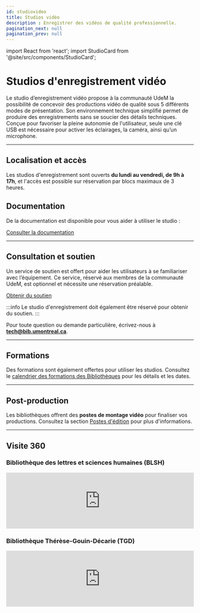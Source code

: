 ```yaml
---
id: studiovideo
title: Studios vidéo
description : Enregistrer des vidéos de qualité professionnelle.
pagination_next: null
pagination_prev: null
---
```


import React from 'react';
import StudioCard from '@site/src/components/StudioCard';

# Studios d'enregistrement vidéo

Le studio d’enregistrement vidéo propose à la communauté UdeM la possibilité de concevoir des productions vidéo de qualité sous 5 différents modes de présentation. Son environnement technique simplifié permet de produire des enregistrements sans se soucier des détails techniques. Conçue pour favoriser la pleine autonomie de l'utilisateur, seule une clé USB est nécessaire pour activer les éclairages, la caméra, ainsi qu’un microphone.

---

## Localisation et accès

Les studios d'enregistrement sont ouverts **du lundi au vendredi, de 9h à 17h**, et l'accès est possible sur réservation par blocs maximaux de 3 heures.

<div
  className="grid grid--2"
  style={{ display: "grid", gap: "1rem", gridTemplateColumns: "repeat(auto-fit, minmax(250px, 1fr))" }}
>
  <StudioCard
    title="Bibliothèque des lettres et sciences humaines (BLSH)"
    location="Pavillon Samuel-Bronfman, 2e étage, local 2076-5"
    mapLink="https://maps.app.goo.gl/6HsLMAxoBWpQZgcD8"
    reserveLink="https://calendrier.bib.umontreal.ca/space/21911"
    reserveText="Réserver"
  />
  <StudioCard
    title="Bibliothèque Thérèse-Gouin-Décarie (TGD)"
    location="Pavillon Marie-Victorin, 2e étage, local G-305-12"
    mapLink="https://maps.app.goo.gl/t8GE4RdMBEJiHJtd8"
    reserveLink="https://calendrier.bib.umontreal.ca/space/27038"
    reserveText="Réserver"
  />
</div>

## Documentation

De la documentation est disponible pour vous aider à utiliser le studio :

[Consulter la documentation](../medias/video/guide-video.md)

---

## Consultation et soutien

Un service de soutien est offert pour aider les utilisateurs à se familiariser avec l’équipement. Ce service, réservé aux membres de la communauté UdeM, est optionnel et nécessite une réservation préalable.

[Obtenir du soutien](https://outlook.office365.com/owa/calendar/StudiodenregistrementdeBLSHTGD@Udemontreal.onmicrosoft.com/bookings/?skipRedirect=1)

:::info
Le studio d'enregistrement doit également être réservé pour obtenir du soutien.
:::

Pour toute question ou demande particulière, écrivez-nous à **[tech@bib.umontreal.ca](mailto:tech@bib.umontreal.ca)**.

---

## Formations

Des formations sont également offertes pour utiliser les studios. Consultez le [calendrier des formations des Bibliothèques](https://bib.umontreal.ca/formations/calendrier) pour les détails et les dates.

---

## Post-production

Les bibliothèques offrent des **postes de montage vidéo** pour finaliser vos productions. Consultez la section [Postes d'édition](../medias/postes-edition.md) pour plus d'informations.

---

## Visite 360

### Bibliothèque des lettres et sciences humaines (BLSH)

<iframe
  src="https://bibumontreal.h5p.com/content/1292280056091824628/embed"
  aria-label="BLSH - Studio d'enregistrement vidéo"
  width="100%"
  style={{ height: "500px", overflow: "hidden", border: "none", display: "block" }}
  frameBorder="0"
  scrolling="no"
  allowFullScreen
></iframe>

### Bibliothèque Thérèse-Gouin-Décarie (TGD)

<iframe
  src="https://bibumontreal.h5p.com/content/1292270591587691388/embed"
  aria-label="Bibliothèque Thérèse-Gouin-Décarie - Studio d'enregistrement vidéo"
  width="100%"
  style={{ height: "500px", overflow: "hidden", border: "none", display: "block" }}
  frameBorder="0"
  scrolling="no"
  allowFullScreen
></iframe>
